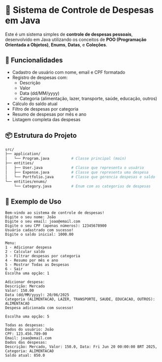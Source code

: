 # 💸 Sistema de Controle de Despesas em Java

Este é um sistema simples de **controle de despesas pessoais**, desenvolvido em Java utilizando os conceitos de **POO (Programação Orientada a Objetos)**, **Enums**, **Datas**, e **Coleções**.

## 🧾 Funcionalidades

- Cadastro de usuário com nome, email e CPF formatado
- Registro de despesas com:
  - Descrição
  - Valor
  - Data (dd/MM/yyyy)
  - Categoria (alimentação, lazer, transporte, saúde, educação, outros)
- Cálculo do saldo atual
- Filtro de despesas por categoria
- Resumo de despesas por mês e ano
- Listagem completa das despesas

## 📦 Estrutura do Projeto

```bash
src/
├── application/
│   └── Program.java          # Classe principal (main)
├── entities/
│   ├── User.java             # Classe que representa o usuário
│   ├── Expense.java          # Classe que representa uma despesa
│   └── Portfolio.java        # Classe que gerencia despesas e saldo
└── entities/enums/
    └── Category.java         # Enum com as categorias de despesas
```
## 📌 Exemplo de Uso

```
Bem-vindo ao sistema de controle de despesas!
Digite o seu nome: João
Digite o seu email: joao@email.com
Digite o seu CPF (apenas números): 12345678900
Usuário cadastrado com sucesso!
Digite o saldo inicial: 1000.00

Menu:
1 - Adicionar despesa
2 - Calcular saldo
3 - Filtrar despesas por categoria
4 - Resumo por mês e ano
5 - Mostrar Todas as Despesas
6 - Sair
Escolha uma opção: 1

Adicionar despesa:
Descrição: Mercado
Valor: 150.00
Data (dd/MM/yyyy): 20/06/2025
Categoria (ALIMENTACAO, LAZER, TRANSPORTE, SAUDE, EDUCACAO, OUTROS): ALIMENTACAO
Despesa adicionada com sucesso!

Escolha uma opção: 5

Todas as despesas:
Dados do usuário: João
CPF: 123.456.789-00
Email: joao@email.com
Dados das despesas:
Descrição: Mercado, Valor: 150.0, Data: Fri Jun 20 00:00:00 BRT 2025, Categoria: ALIMENTACAO
Saldo atual: 850.0
```
